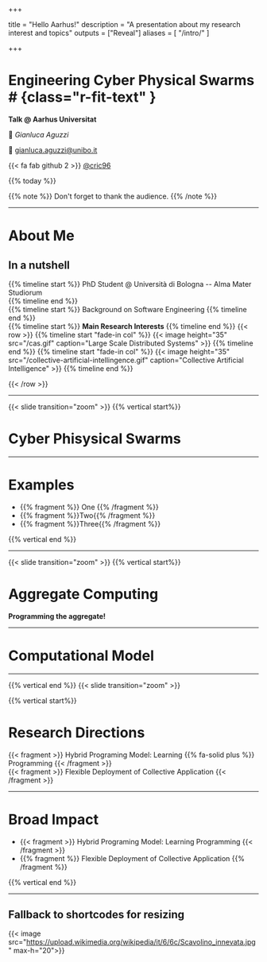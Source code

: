  
+++

title = "Hello Aarhus!"
description = "A presentation about my research interest and topics"
outputs = ["Reveal"]
aliases = [
    "/intro/"
]

+++


# Engineering Cyber Physical Swarms # {class="r-fit-text" }

**Talk @ Aarhus Universitat**

🎤 *Gianluca Aguzzi*

📧 [gianluca.aguzzi@unibo.it](mailto:gianluca.aguzzi@unibo.it)

{{< fa fab github 2 >}} [@cric96](https://github.com/cric96)

{{% today %}}

{{% note %}}
Don't forget to thank the audience.
{{% /note %}}

---

# About Me
## In a nutshell
{{% timeline start %}} 
PhD Student @ Università di Bologna -- Alma Mater Studiorum  
{{% timeline end %}}    
{{% timeline start %}} 
Background on Software Engineering 
{{% timeline end %}}  
{{% timeline start %}} 
**Main Research Interests** 
{{% timeline end %}}
{{< row >}}
{{% timeline start "fade-in col" %}} 
{{< image height="35" src="/cas.gif" caption="Large Scale Distributed Systems" >}} 
{{% timeline end %}}
{{% timeline start "fade-in col" %}} 
{{< image height="35" src="/collective-artificial-intellingence.gif" caption="Collective Artificial Intelligence" >}} 
{{% timeline end %}}

{{< /row >}}

---
{{< slide transition="zoom" >}}
{{% vertical start%}}

# Cyber Phisysical Swarms

---

# Examples
- {{% fragment %}} One {{% /fragment %}}
- {{% fragment %}}Two{{% /fragment %}}
- {{% fragment %}}Three{{% /fragment %}}

{{% vertical end %}}

---

{{< slide transition="zoom" >}}
{{% vertical start%}}

# Aggregate Computing
**Programming the aggregate!**

---

# Computational Model

---

{{% vertical end %}}
{{< slide transition="zoom" >}}

{{% vertical start%}}

# Research Directions

{{< fragment >}} Hybrid Programing Model: Learning {{% fa-solid plus %}} Programming {{< /fragment >}}  
{{< fragment >}} Flexible Deployment of Collective Application {{< /fragment >}}  

---

# Broad Impact


- {{< fragment >}} Hybrid Programing Model: Learning <i class="fa-solid  fa-plus "></i> Programming {{< /fragment >}}  
- {{% fragment %}} Flexible Deployment of Collective Application {{% /fragment %}}  

{{% vertical end %}}

---

## Fallback to shortcodes for resizing


{{< image src="https://upload.wikimedia.org/wikipedia/it/6/6c/Scavolino_innevata.jpg" max-h="20">}}

